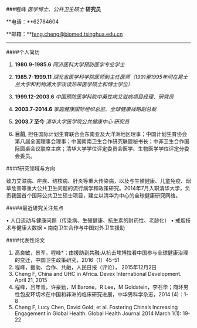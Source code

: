 ###程峰
*医学博士、公共卫生硕士*
**研究员**

**电话：**62784604

**邮箱：**feng.cheng@biomed.tsinghua.edu.cn

---

####个人简历
1. **1980.9-1985.6** *同济医科大学预防医学专业学士*
1. **1985.7-1999.11** *湖北省医学科学院医师到主任医师（1991至1995年间在昆士兰大学和利物浦大学攻读热带医学硕士和博士学位）*

1. **1999.12-2003.6** *中国预防医学科院中英性病艾滋病项目经理、研究员*
1. **2003.7-2014.6** *家庭健康国际组织总监、全球健康战略副总裁*

1. **2003.7  至今** *清华大学医学院公共健康中心 研究员*

1. **目前**, 担任国际计划生育联合会东南亚及大洋洲地区理事；中国计划生育协会第八届全国理事会理事；中国南南卫生合作研究联盟秘书长；中非卫生合作国际圆桌会议联席主席；清华大学学位评定委员会医学、生物医学学位评定分委会委员。


####研究领域与方向


致力艾滋病、疟疾、结核病、肝炎等重大传染病，以及与生殖健康、儿童免疫、烟草危害等重大公共卫生问题的流行病学和政策研究。2014年7月入职清华大学，负责我国首个国际公共卫生硕士项目，建立以清华为中心的全球健康研究网络。


#####最近研究关注焦点

•	人口流动与健康问题（传染病、生殖健康、抗生素的耐药性、老龄化）
•	戒烟技术与健康大数据
•	南南卫生合作与中国对外卫生援助


####代表性论文

1.	高良敏，景军，程峰*；由援助到共融:从抗击埃博拉看中国参与全球健康治理的变迁，中国卫生政策研究，2016（1）45-51
2.	程峰，援助、合作、共融，人民日报（评论）， 2015年12月2日
3.	Cheng F, China and UHC in Africa. Devex International Development. April 21, 2015
4.	程峰，吕年青，许豪勤，M Barone，R Lee，M Goldstein，李石华；商环男性包皮环切术在中国和非洲的临床研究进展，中华男科学杂志，2014 (4)：1-8
5.	Cheng F, Lucy Chen, David Gold, et al. Fostering China’s Increasing Engagement in Global Health. Global Health Journal 2014 March 1(1): 19-22

